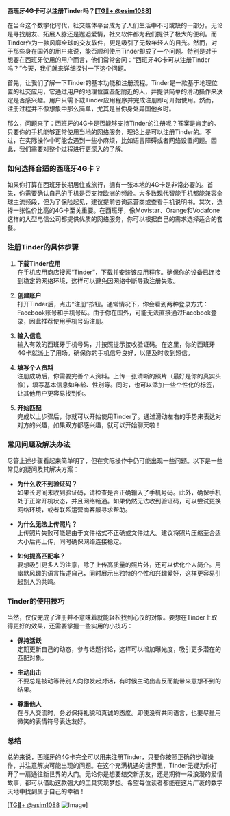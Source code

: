 **西班牙4G卡可以注册Tinder吗？[[TG💪+ @esim1088](https://t.me/s/esim1088)]**

在当今这个数字化时代，社交媒体平台成为了人们生活中不可或缺的一部分。无论是寻找朋友、拓展人脉还是邂逅爱情，社交软件都为我们提供了极大的便利。而Tinder作为一款风靡全球的交友软件，更是吸引了无数年轻人的目光。然而，对于那些身在国外的用户来说，能否顺利使用Tinder却成了一个问题。特别是对于想要在西班牙使用的用户而言，他们常常会问：“西班牙4G卡可以注册Tinder吗？”今天，我们就来详细探讨一下这个问题。

首先，让我们了解一下Tinder的基本功能和注册流程。Tinder是一款基于地理位置的社交应用，它通过用户的地理位置匹配附近的人，并提供简单的滑动操作来决定是否感兴趣。用户只需下载Tinder应用程序并完成注册即可开始使用。然而，注册过程并不像想象中那么简单，尤其是当你身处异国他乡时。

那么，问题来了：西班牙的4G卡是否能够支持Tinder的注册呢？答案是肯定的。只要你的手机能够正常使用当地的网络服务，理论上是可以注册Tinder的。不过，在实际操作中可能会遇到一些小麻烦，比如语言障碍或者网络设置问题。因此，我们需要对整个过程进行更深入的了解。

### **如何选择合适的西班牙4G卡？**

如果你打算在西班牙长期居住或旅行，拥有一张本地的4G卡是非常必要的。首先，你需要确认自己的手机是否支持欧洲的频段。大多数现代智能手机都能兼容全球主流频段，但为了保险起见，建议提前咨询运营商或查看手机说明书。其次，选择一张性价比高的4G卡至关重要。在西班牙，像Movistar、Orange和Vodafone这样的大型电信公司都提供优质的网络服务，你可以根据自己的需求选择适合的套餐。

### **注册Tinder的具体步骤**

1. **下载Tinder应用**  
   在手机应用商店搜索“Tinder”，下载并安装该应用程序。确保你的设备已连接到稳定的网络环境，这样可以避免因网络中断导致注册失败。

2. **创建账户**  
   打开Tinder后，点击“注册”按钮。通常情况下，你会看到两种登录方式：Facebook账号和手机号码。由于你在国外，可能无法直接通过Facebook登录，因此推荐使用手机号码注册。

3. **输入信息**  
   输入有效的西班牙手机号码，并按照提示接收验证码。在这里，你的西班牙4G卡就派上了用场。确保你的手机信号良好，以便及时收到短信。

4. **填写个人资料**  
   注册成功后，你需要完善个人资料。上传一张清晰的照片（最好是你的真实头像），填写基本信息如年龄、性别等。同时，也可以添加一些个性化的标签，让其他用户更容易找到你。

5. **开始匹配**  
   完成以上步骤后，你就可以开始使用Tinder了。通过滑动左右的手势来表达对对方的兴趣，如果双方都感兴趣，就可以开始聊天啦！

### **常见问题及解决办法**

尽管上述步骤看起来简单明了，但在实际操作中仍可能出现一些问题。以下是一些常见的疑问及其解决方案：

- **为什么收不到验证码？**  
  如果长时间未收到验证码，请检查是否正确输入了手机号码。此外，确保手机处于正常开机状态，并且网络畅通。如果仍然无法收到验证码，可以尝试更换网络环境，或者联系运营商客服寻求帮助。

- **为什么无法上传照片？**  
  上传照片失败可能是由于文件格式不正确或文件过大。建议将照片压缩至合适大小后再上传，同时确保网络连接稳定。

- **如何提高匹配率？**  
  要想吸引更多人的注意，除了上传高质量的照片外，还可以优化个人简介。用幽默风趣的语言描述自己，同时展示出独特的个性和兴趣爱好，这样更容易引起别人的共鸣。

### **Tinder的使用技巧**

当然，仅仅完成了注册并不意味着就能轻松找到心仪的对象。要想在Tinder上取得更好的效果，还需要掌握一些实用的小技巧：

- **保持活跃**  
  定期更新自己的动态，参与话题讨论，这样可以增加曝光度，吸引更多潜在的匹配对象。

- **主动出击**  
  不要总是被动等待别人向你发起对话，有时候主动出击反而能带来意想不到的结果。

- **尊重他人**  
  在与人交流时，务必保持礼貌和真诚的态度。即使没有共同语言，也要尽量用微笑的表情符号表达友好。

### **总结**

总的来说，西班牙的4G卡完全可以用来注册Tinder，只要你按照正确的步骤操作，并注意解决可能出现的问题。在这个充满机遇的世界里，Tinder无疑为你打开了一扇通往新世界的大门。无论你是想要结交新朋友，还是期待一段浪漫的爱情故事，都可以借助这款强大的工具实现梦想。希望每位读者都能在这片广袤的数字天地中找到属于自己的幸福！

[[TG💪+ @esim1088](https://t.me/s/esim1088) ![Image](https://i.postimg.cc/4NQfJmqS/Snipaste-2025-05-13-00-14-12.png)]